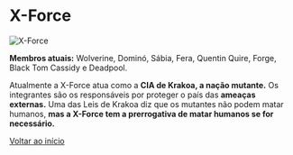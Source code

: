 # X-Force

![X-Force]("https://eb6f93.a2cdn1.secureserver.net/wp-content/uploads/2022/04/todas-equipes-marvel-250422-2.jpg")

**Membros atuais:** Wolverine, Dominó, Sábia, Fera, Quentin Quire, Forge, Black Tom Cassidy e Deadpool.

Atualmente a X-Force atua como a **CIA de Krakoa, a nação mutante.** Os integrantes são os responsáveis por proteger o país das **ameaças externas.** Uma das Leis de Krakoa diz que os mutantes não podem matar humanos, **mas a X-Force tem a prerrogativa de matar humanos se for necessário.**

[Voltar ao início](README.md)